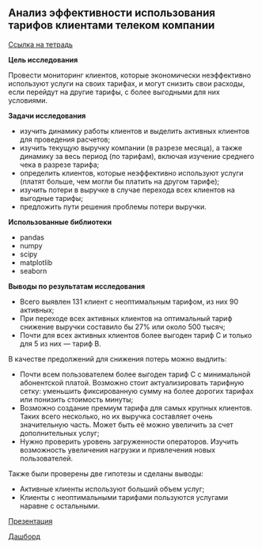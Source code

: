 ## Анализ эффективности использования тарифов клиентами телеком компании

[Ссылка на тетрадь](https://github.com/aksyutenko/yandex_practicum/blob/main/telecom.ipynb)

**Цель исследования**

Провести мониторинг клиентов, которые экономически неэффективно используют услуги на своих тарифах, и могут снизить свои расходы, если перейдут на другие тарифы, с более выгодными для них условиями.

**Задачи исследования**

- изучить динамику работы клиентов и выделить активных клиентов для проведения расчетов;
- изучить текущую выручку компании (в разрезе месяца), а также динамику за весь период (по тарифам), включая изучение среднего чека в разрезе тарифа;
- определить клиентов, которые неэффективно используют услуги (платят больше, чем могли бы платить на другом тарифе);
- изучить потери в выручке в случае перехода всех клиентов на выгодные тарифы;
- предложить пути решения проблемы потери выручки.

**Использованные библиотеки**
- pandas
- numpy
- scipy
- matplotlib
- seaborn

**Выводы по результатам исследования**

- Всего выявлен 131 клиент с неоптимальным тарифом, из них 90 активных;
- При переходе всех активных клиентов на оптимальный тариф снижение выручки составило бы 27% или около 500 тысяч;
- Почти для всех активных клиентов более выгоден тариф С и только для 5 из них — тариф В.

В качестве предолжений для снижения потерь можно выдлить:
- Почти всем пользователем более выгоден тариф С с минимальной абонентской платой. Возможно стоит актуализировать тарифную сетку: уменьшить фиксированную сумму на более дорогих тарифах или понизить стоимость минуты;
- Возможно создание премиум тарифа для самых крупных клиентов. Таких всего несколько, но их выручка составляет очень значительную часть. Может быть её можно увеличить за счет дополнительных услуг;
- Нужно проверить уровень загруженности операторов. Изучить возможность увеличения нагрузки и привлечения новых пользователей.

Также были проверены две гипотезы и сделаны выводы:
- Активные клиенты используют больший объем услуг;
- Клиенты с неоптимальными тарифами пользуются услугами наравне с остальными.

[Презентация](https://disk.yandex.ru/i/orwEnhLkUPPssA)

[Дашборд](https://public.tableau.com/app/profile/sergey5253/viz/Telecom_16606868114600/Dashboard1)
